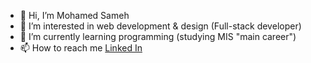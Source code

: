 - 👋 Hi, I’m  Mohamed Sameh
- 👀 I’m interested in web development & design (Full-stack developer)
- 🌱 I’m currently learning programming (studying MIS "main career")
- 📫 How to reach me [Linked In](https://www.linkedin.com/in/mohamed-sameh-abdelzaher/)
